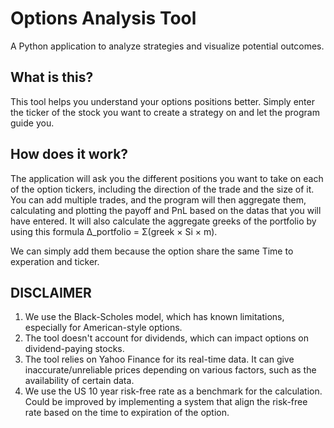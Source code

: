 # Options Analysis Tool

A Python application to analyze strategies and visualize potential outcomes.

## What is this?

This tool helps you understand your options positions better. Simply enter the ticker of the stock you want to create a strategy on and let the program guide you.

## How does it work?

The application will ask you the different positions you want to take on each of the option tickers, including the direction of the trade and the size of it. You can add multiple trades, and the program will then aggregate them, calculating and plotting the payoff and PnL based on the datas that you will have entered. It will also calculate the aggregate greeks of the portfolio by using this formula
Δ_portfolio = Σ(greek × Si × m).

We can simply add them because the option share the same Time to experation and ticker.

## DISCLAIMER
1. We use the Black-Scholes model, which has known limitations, especially for American-style options.
2. The tool doesn't account for dividends, which can impact options on dividend-paying stocks.
3. The tool relies on Yahoo Finance for its real-time data. It can give inaccurate/unreliable prices depending on various factors, such as the availability of certain data.
4. We use the US 10 year risk-free rate as a benchmark for the calculation. Could be improved by implementing a system that align the risk-free rate based on the time to expiration of the option.
